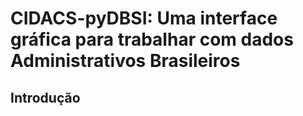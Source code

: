 # CIDACS-pyDBSI: Uma interface gráfica para trabalhar com dados Administrativos Brasileiros

## Introdução

